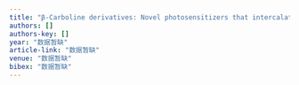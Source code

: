 ```yaml
---
title: "β-Carboline derivatives: Novel photosensitizers that intercalate into DNA to cause direct DNA damage in photodynamic therapy"
authors: []
authors-key: []
year: "数据暂缺"
article-link: "数据暂缺"
venue: "数据暂缺"
bibex: "数据暂缺"
---
```

